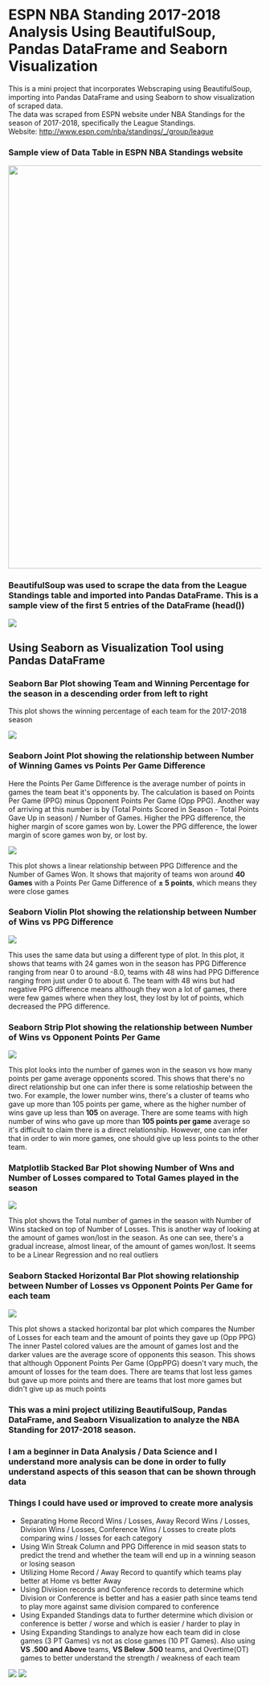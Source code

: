 # ESPN NBA Standing 2017-2018 Analysis Using BeautifulSoup, Pandas DataFrame and Seaborn Visualization

This is a mini project that incorporates Webscraping using BeautifulSoup, importing into Pandas DataFrame and using Seaborn to show visualization of scraped data.<br>
The data was scraped from ESPN website under NBA Standings for the season of 2017-2018, specifically the League Standings.<br>
Website: http://www.espn.com/nba/standings/_/group/league<br>

### Sample view of Data Table in ESPN NBA Standings website

<img src="images/EspnNBAStanding.png" width="800">

### BeautifulSoup was used to scrape the data from the League Standings table and imported into Pandas DataFrame. This is a sample view of the first 5 entries of the DataFrame (head())

<img src="images/ESPN_NBA_DataFrame.png">

## Using Seaborn as Visualization Tool using Pandas DataFrame

### Seaborn Bar Plot showing Team and Winning Percentage for the season in a descending order from left to right
This plot shows the winning percentage of each team for the 2017-2018 season

<img src="images/teamwin.png">

### Seaborn Joint Plot showing the relationship between Number of Winning Games vs Points Per Game Difference
Here the Points Per Game Difference is the average number of points in games the team beat it's opponents by.
The calculation is based on Points Per Game (PPG) minus Opponent Points Per Game (Opp PPG). Another way of arriving at this number is by (Total Points Scored in Season - Total Points Gave Up in season) / Number of Games.
Higher the PPG difference, the higher margin of score games won by. Lower the PPG difference, the lower margin of score games won by, or lost by.

<img src='images/winPPGdiffLinear.png'>

This plot shows a linear relationship between PPG Difference and the Number of Games Won. It shows that majority of teams won around **40 Games** with a Points Per Game Difference of **± 5 points**, which means they were close games

### Seaborn Violin Plot showing the relationship between Number of Wins vs PPG Difference

<img src='ESPN_NBA_Standing/images/winPPGdiffViolin.png'>

This uses the same data but using a different type of plot. In this plot, it shows that teams with 24 games won in the season has PPG Difference ranging from near 0 to around -8.0, teams with 48 wins had PPG Difference ranging from just under 0 to about 6.
The team with 48 wins but had negative PPG difference means although they won a lot of games, there were few games where when they lost, they lost by lot of points, which decreased the PPG difference.

### Seaborn Strip Plot showing the relationship between Number of Wins vs Opponent Points Per Game

<img src='ESPN_NBA_Standing/images/winOppPPGstrip.png'>

This plot looks into the number of games won in the season vs how many points per game average opponents scored. 
This shows that there's no direct relationship but one can infer there is some relatioship between the two. 
For example, the lower number wins, there's a cluster of teams who gave up more than 105 points per game, where as the higher number of wins gave up less than **105** on average.
There are some teams with high number of wins who gave up more than **105 points per game** average so it's difficult to claim there is a direct relationship. 
However, one can infer that in order to win more games, one should give up less points to the other team.

### Matplotlib Stacked Bar Plot showing Number of Wns and Number of Losses compared to Total Games played in the season

<img src='ESPN_NBA_Standing/images/teamwinlossBox.png'>

This plot shows the Total number of games in the season with Number of Wins stacked on top of Number of Losses. 
This is another way of looking at the amount of games won/lost in the season. As one can see, there's a gradual increase, almost linear, of the amount of games won/lost. 
It seems to be a Linear Regression and no real outliers

### Seaborn Stacked Horizontal Bar Plot showing relationship between Number of Losses vs Opponent Points Per Game for each team
 
 <img src='ESPN_NBA_Standing/images/teamlossOppPPGbar.png'>
 
 This plot shows a stacked horizontal bar plot which compares the Number of Losses for each team and the amount of points they gave up (Opp PPG)
 The inner Pastel colored values are the amount of games lost and the darker values are the average score of opponents this season.
 This shows that although Opponent Points Per Game (OppPPG) doesn't vary much, the amount of losses for the team does. There are teams that lost less games but gave up more points and there are teams that lost more games but didn't give up as much points
 
 
 ### This was a mini project utilizing BeautifulSoup, Pandas DataFrame, and Seaborn Visualization to analyze the NBA Standing for 2017-2018 season. 
 
 ### I am a beginner in Data Analysis / Data Science and I understand more analysis can be done in order to fully understand aspects of this season that can be shown through data
 
 ### Things I could have used or improved to create more analysis
 
 - Separating Home Record Wins / Losses, Away Record Wins / Losses, Division Wins / Losses, Conference Wins / Losses to create plots comparing wins / losses for each category
 - Using Win Streak Column and PPG Difference in mid season stats to predict the trend and whether the team will end up in a winning season or losing season
 - Utilizing Home Record / Away Record to quantify which teams play better at Home vs better Away
 - Using Division records and Conference records to determine which Division or Conference is better and has a easier path since teams tend to play more against same division compared to conference
 - Using Expanded Standings data to further determine which division or conference is better / worse and which is easier / harder to play in
 - Using Expanding Standings to analyze how each team did in close games (3 PT Games) vs not as close games (10 PT Games). Also using **VS .500 and Above** teams, **VS Below .500** teams, and Overtime(OT) games to better understand the strength / weakness of each team
 
 <img src='ESPN_NBA_Standing/images/EspnNBADivisionStandingspng.png'>
 
 <img src='ESPN_NBA_Standing/images/EspnNBAExpandingStandings.png'>
